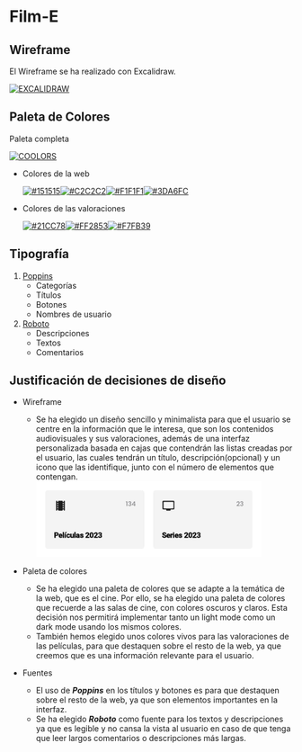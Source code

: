 # Film-E

## Wireframe

El Wireframe se ha realizado con Excalidraw.

[![EXCALIDRAW](https://img.shields.io/badge/excalidraw-%235b57d1.svg?style=for-the-badge)](https://excalidraw.com/)

## Paleta de Colores

Paleta completa

[![COOLORS](https://img.shields.io/badge/coolors-%234285F4.svg?style=for-the-badge)](https://coolors.co/151515-c2c2c2-f1f1f1-3da6fc-21cc78-f7fb39-ff2853)

- Colores de la web

  [![#151515](https://img.shields.io/badge/%23151515-151515?style=for-the-badge)](https://www.color-hex.com/color/151515)[![#C2C2C2](https://img.shields.io/badge/%23C2C2C2-C2C2C2?style=for-the-badge)](https://www.color-hex.com/color/C2C2C2)[![#F1F1F1](https://img.shields.io/badge/%23F1F1F1-F1F1F1?style=for-the-badge)](https://www.color-hex.com/color/F1F1F1)[![#3DA6FC](https://img.shields.io/badge/%233DA6FC-3DA6FC?style=for-the-badge)](https://www.color-hex.com/color/3DA6FC)

- Colores de las valoraciones

  [![#21CC78](https://img.shields.io/badge/%2321CC78-21CC78?style=for-the-badge)](https://www.color-hex.com/color/21CC78)[![#FF2853](https://img.shields.io/badge/%23FF2853-FF2853?style=for-the-badge)](https://www.color-hex.com/color/FF2853)[![#F7FB39](https://img.shields.io/badge/%23F7FB39-F7FB39?style=for-the-badge)](https://www.color-hex.com/color/F7FB39)

## Tipografía

1. [Poppins](https://fonts.google.com/specimen/Poppins?query=poppins)
   - Categorías
   - Títulos
   - Botones
   - Nombres de usuario
2. [Roboto](https://fonts.google.com/specimen/Roboto?query=roboto)
   - Descripciones
   - Textos
   - Comentarios

## Justificación de decisiones de diseño

- Wireframe

  - Se ha elegido un diseño sencillo y minimalista para que el usuario se centre en la información que le interesa, que son los contenidos audiovisuales y sus valoraciones, además de una interfaz personalizada basada en cajas que contendrán las listas creadas por el usuario, las cuales tendrán un título, descripción(opcional) y un icono que las identifique, junto con el número de elementos que contengan.
    <img src="/Film-E_user.jpg" alt="Boceto_Filme" width="400" height="auto">

- Paleta de colores

  - Se ha elegido una paleta de colores que se adapte a la temática de la web, que es el cine. Por ello, se ha elegido una paleta de colores que recuerde a las salas de cine, con colores oscuros y claros. Esta decisión nos permitirá implementar tanto un light mode como un dark mode usando los mismos colores.
  - También hemos elegido unos colores vivos para las valoraciones de las películas, para que destaquen sobre el resto de la web, ya que creemos que es una información relevante para el usuario.

- Fuentes

  - El uso de **_Poppins_** en los títulos y botones es para que destaquen sobre el resto de la web, ya que son elementos importantes en la interfaz.
  - Se ha elegido **_Roboto_** como fuente para los textos y descripciones ya que es legible y no cansa la vista al usuario en caso de que tenga que leer largos comentarios o descripciones más largas.
